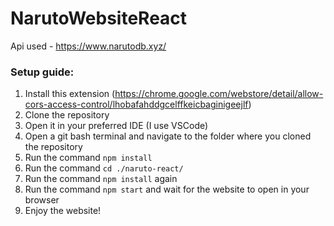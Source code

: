 # NarutoWebsiteReact

Api used - https://www.narutodb.xyz/

### Setup guide:
1. Install this extension (https://chrome.google.com/webstore/detail/allow-cors-access-control/lhobafahddgcelffkeicbaginigeejlf)
2. Clone the repository
3. Open it in your preferred IDE (I use VSCode)
4. Open a git bash terminal and navigate to the folder where you cloned the repository
5. Run the command `npm install`
6. Run the command `cd ./naruto-react/`
7. Run the command `npm install` again
8. Run the command `npm start` and wait for the website to open in your browser
9. Enjoy the website! 
